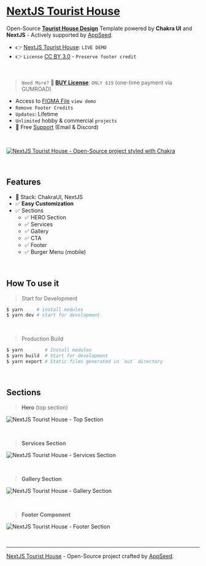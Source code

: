 # [NextJS Tourist House](https://github.com/app-generator/design-nextjs-tourist-house-mountain)

Open-Source **[Tourist House Design](https://github.com/app-generator/design-nextjs-tourist-house-mountain)** Template powered by **Chakra UI** and **NextJS** - Actively supported by [AppSeed](https://appseed.us/).

- 👉 [NextJS Tourist House](https://nextjs-tourist-house.onrender.com/): `LIVE DEMO`
- 👉 `License` [CC BY 3.0](./LICENSE.md) - `Preserve footer credit`

<br />

> `Need More?` **🛒 [BUY License](https://appseed.gumroad.com/l/design-nextjs-tourist-house)**: `ONLY $19` (one-time payment via GUMROAD) 

- Access to [FIGMA File](https://bit.ly/figma-tourist-house-mountain) `view demo`
- `Remove Footer Credits`
- `Updates`: Lifetime
- `Unlimited` hobby & commercial `projects` 
- 🚀 Free [Support](https://appseed.us/support/) (Email & Discord)

<br />

[![NextJS Tourist House - Open-Source project styled with Chakra](https://user-images.githubusercontent.com/51070104/228221297-f92aedcc-3008-46ff-8220-720f02a09977.jpg)](https://github.com/app-generator/design-nextjs-tourist-house-mountain)

<br />

## Features

- 🚀 Stack: ChakraUI, NextJS
- ✅ **Easy Customization**
- ✅ Sections
  - ✅ HERO Section
  - ✅ Services
  - ✅ Gallery 
  - ✅ CTA
  - ✅ Footer
  - ✅ Burger Menu (mobile)

<br />

## How To use it

> Start for Development

```bash
$ yarn     # install modules
$ yarn dev # start for development
```

<br />

> Production Build 

```bash
$ yarn        # Install modules
$ yarn build  # Start for development
$ yarn export # Static files generated in `out` directory
```

<br />

## Sections

> **Hero** (top section)

![NextJS Tourist House - Top Section](https://user-images.githubusercontent.com/51070104/228226032-26d53a17-1aee-4320-b66e-f53ca0b22443.png)

<br />

> **Services Section**

![NextJS Tourist House - Services Section](https://user-images.githubusercontent.com/51070104/228226226-977fd454-39c8-475a-9449-b98de2ea1dfc.png)

<br />

> **Gallery Section**

![NextJS Tourist House - Gallery Section](https://user-images.githubusercontent.com/51070104/228226431-5f914057-d992-49c0-a4b3-3bb01a2402a6.png)

<br />

> **Footer Component**

![NextJS Tourist House - Footer Section](https://user-images.githubusercontent.com/51070104/228226623-14ff4254-762f-4b65-aed0-30f229fa9999.png)

<br />

--- 
 [NextJS Tourist House](https://github.com/app-generator/design-nextjs-tourist-house-mountain) - Open-Source project crafted by [AppSeed](https://appseed.us/).
